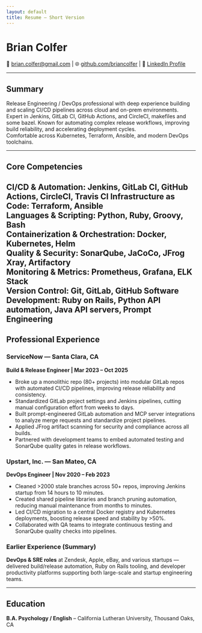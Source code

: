 ```yaml
---
layout: default
title: Resume – Short Version
---
```


# Brian Colfer
📧 [brian.colfer@gmail.com](mailto:brian.colfer@gmail.com) | 🌐 [github.com/briancolfer](https://github.com/briancolfer) | 🔗 [LinkedIn Profile](https://www.linkedin.com/in/briancolfer)

---

## Summary
Release Engineering / DevOps professional with deep experience building and scaling CI/CD pipelines across cloud and on-prem environments.  
Expert in Jenkins, GitLab CI, GitHub Actions, and CircleCI, makefiles and some bazel.
Known for automating complex release workflows, improving build reliability, and accelerating deployment cycles.  
Comfortable across Kubernetes, Terraform, Ansible, and modern DevOps toolchains.

---

## Core Competencies
**CI/CD & Automation:** Jenkins, GitLab CI, GitHub Actions, CircleCI, Travis CI
**Infrastructure as Code:** Terraform, Ansible  
**Languages & Scripting:** Python, Ruby, Groovy, Bash  
**Containerization & Orchestration:** Docker, Kubernetes, Helm  
**Quality & Security:** SonarQube, JaCoCo, JFrog Xray, Artifactory  
**Monitoring & Metrics:** Prometheus, Grafana, ELK Stack  
**Version Control:** Git, GitLab, GitHub
**Software Development:** Ruby on Rails, Python API automation, Java API servers, Prompt Engineering
---

## Professional Experience

### ServiceNow — Santa Clara, CA  
**Build & Release Engineer | Mar 2023 – Oct 2025**

- Broke up a monolithic repo (80+ projects) into modular GitLab repos with automated CI/CD pipelines, improving release reliability and consistency.  
- Standardized GitLab project settings and Jenkins pipelines, cutting manual configuration effort from weeks to days.  
- Built prompt-engineered GitLab automation and MCP server integrations to analyze merge requests and standardize project pipelines.  
- Applied JFrog artifact scanning for security and compliance across all builds.  
- Partnered with development teams to embed automated testing and SonarQube quality gates in release workflows.

### Upstart, Inc. — San Mateo, CA  
**DevOps Engineer | Nov 2020 – Feb 2023**

- Cleaned >2000 stale branches across 50+ repos, improving Jenkins startup from 14 hours to 10 minutes.  
- Created shared pipeline libraries and branch pruning automation, reducing manual maintenance from months to minutes.  
- Led CI/CD migration to a central Docker registry and Kubernetes deployments, boosting release speed and stability by >50%.  
- Collaborated with QA teams to integrate continuous testing and SonarQube quality checks into pipelines.

### Earlier Experience (Summary)
**DevOps & SRE roles** at Zendesk, Apple, eBay, and various startups — delivered build/release automation, Ruby on Rails tooling, and developer productivity platforms supporting both large-scale and startup engineering teams.

---

## Education
**B.A. Psychology / English** – California Lutheran University, Thousand Oaks, CA

